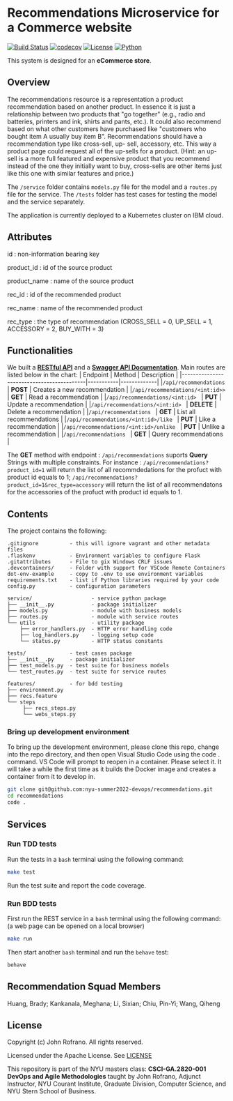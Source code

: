 # Recommendations Microservice for a Commerce website

[![Build Status](https://github.com/nyu-summer2022-devops/recommendations/actions/workflows/ci.yml/badge.svg)](https://github.com/nyu-summer2022-devops/recommendations/actions)
[![codecov](https://codecov.io/gh/nyu-summer2022-devops/recommendations/branch/master/graph/badge.svg?token=2QOVHKZ67W)](https://codecov.io/gh/nyu-summer2022-devops/recommendations)
[![License](https://img.shields.io/badge/License-Apache_2.0-blue.svg)](https://opensource.org/licenses/Apache-2.0)
[![Python](https://img.shields.io/badge/Language-Python-blue.svg)](https://python.org/)

This system is designed for an **eCommerce store**.

## Overview

The recommendations resource is a representation a product recommendation based on another product. In essence it is just a relationship between two products that "go
together" (e.g., radio and batteries, printers and ink, shirts and pants, etc.). It could also recommend based on what other customers have purchased like "customers who bought item A usually buy item B". Recommendations should have a recommendation type like cross-sell, up- sell, accessory, etc. This way a product page could request all of the up-sells for a product. (Hint: an up-sell is a more full featured and expensive product that you recommend instead of the one they initially want to buy, cross-sells are other items just like this one with similar features and price.)

The `/service` folder contains `models.py` file for the model and a `routes.py` file for the service. The `/tests` folder has test cases for testing the model and the service separately.

The application is currently deployed to a Kubernetes cluster on IBM cloud. 

## Attributes

id : non-information bearing key

product_id : id of the source product

product_name : name of the source product

rec_id : id of the recommended product

rec_name : name of the recommended product

rec_type : the type of recommendation (CROSS_SELL = 0, UP_SELL = 1, ACCESSORY = 2, BUY_WITH = 3)

## Functionalities

We built a [**RESTful API**](http://159.122.175.152:31001/) and a [**Swagger API Documentation**](http://159.122.175.152:31001/apidocs). Main routes are listed below in the chart: 
| Endpoint                                  | Method    | Description |
|-------------------------------------------|-----------|-------------|
|`/api/recommendations `                    | **POST**  | Creates a new recommendation |
|`/api/recommendations/<int:id>> `          | **GET**   | Read a recommendation |
|`/api/recommendations/<int:id> `           | **PUT**   | Update a recommendation |
|`/api/recommendations/<int:id> `           | **DELETE**   | Delete a recommendation |
|`/api/recommendations `                    | **GET**   | List all recommendations |
|`/api/recommendations/<int:id>/like `      | **PUT**   | Like a recommendation |
|`/api/recommendations/<int:id>/unlike `    | **PUT**   | Unlike a recommendation |
|`/api/recommendations ` | **GET** | Query recommendations |

The **GET** method with endpoint : `/api/recommendations` suports **Query** Strings with multiple constraints. 
For instance : `/api/recommendations?product_id=1` will return the list of all recommdedations for the profuct with product id equals to 1;
`/api/recommendations?product_id=1&rec_type=accessory` will return the list of all recommendatons for the accessories of the profuct with product id equals to 1.

## Contents

The project contains the following:

```text
.gitignore          - this will ignore vagrant and other metadata files
.flaskenv           - Environment variables to configure Flask
.gitattributes      - File to gix Windows CRLF issues
.devcontainers/     - Folder with support for VSCode Remote Containers
dot-env-example     - copy to .env to use environment variables
requirements.txt    - list if Python libraries required by your code
config.py           - configuration parameters

service/                   - service python package
├── __init__.py            - package initializer
├── models.py              - module with business models
├── routes.py              - module with service routes
└── utils                  - utility package
    ├── error_handlers.py  - HTTP error handling code
    ├── log_handlers.py    - logging setup code
    └── status.py          - HTTP status constants

tests/              - test cases package
├── __init__.py     - package initializer
├── test_models.py  - test suite for business models
└── test_routes.py  - test suite for service routes

features/           - for bdd testing
├── environment.py
├── recs.feature
└── steps
     ├── recs_steps.py
     └── webs_steps.py
```

### Bring up development environment
To bring up the development environment, please clone this repo, change into the repo directory, and then open Visual Studio Code using the code . command. VS Code will prompt to reopen in a container. Please select it. It will take a while the first time as it builds the Docker image and creates a container from it to develop in.

```bash
git clone git@github.com:nyu-summer2022-devops/recommendations.git
cd recommendations
code .
```
## Services
### Run TDD tests
Run the tests in a ```bash``` terminal using the following command: 
```bash
make test
```
Run the test suite and report the code coverage. 

### Run BDD tests
First run the REST service in a ```bash``` terminal using the following command: 
(a web page can be opened on a local browser)
```bash
make run
```
Then start another ```bash``` terminal and run the ```behave``` test:
```bash
behave
```



## Recommendation Squad Members

Huang, Brady;
Kankanala, Meghana;
Li, Sixian;
Chiu, Pin-Yi;
Wang, Qiheng

## License

Copyright (c) John Rofrano. All rights reserved.

Licensed under the Apache License. See [LICENSE](LICENSE)

This repository is part of the NYU masters class: **CSCI-GA.2820-001 DevOps and Agile Methodologies** taught by John Rofrano, Adjunct Instructor, NYU Courant Institute, Graduate Division, Computer Science, and NYU Stern School of Business.

